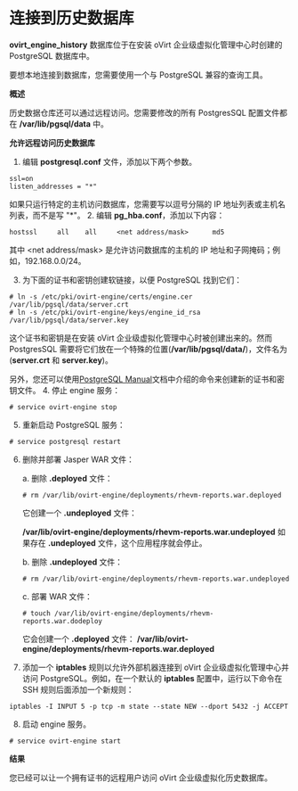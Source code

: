 # 连接到历史数据库

**ovirt_engine_history** 数据库位于在安装 oVirt 企业级虚拟化管理中心时创建的 PostgreSQL 数据库中。

要想本地连接到数据库，您需要使用一个与 PostgreSQL 兼容的查询工具。

**概述**

历史数据仓库还可以通过远程访问。您需要修改的所有 PostgresSQL 配置文件都在 **/var/lib/pgsql/data** 中。

**允许远程访问历史数据库**

1. 编辑 **postgresql.conf** 文件，添加以下两个参数。
```
ssl=on
listen_addresses = "*"
```
如果只运行特定的主机访问数据库，您需要写以逗号分隔的 IP 地址列表或主机名列表，而不是写 "*"。
2. 编辑 **pg_hba.conf**，添加以下内容：

```
hostssl     all    all     <net address/mask>      md5
```
其中 &lt;net address/mask&gt; 是允许访问数据库的主机的 IP 地址和子网掩码；例如，192.168.0.0/24。

3. 为下面的证书和密钥创建软链接，以便 PostgreSQL 找到它们：

```
# ln -s /etc/pki/ovirt-engine/certs/engine.cer /var/lib/pgsql/data/server.crt
# ln -s /etc/pki/ovirt-engine/keys/engine_id_rsa /var/lib/pgsql/data/server.key
```
这个证书和密钥是在安装 oVirt 企业级虚拟化管理中心时被创建出来的。然而 PostgresSQL 需要将它们放在一个特殊的位置(**/var/lib/pgsql/data/**)，文件名为(**server.crt** 和 **server.key**)。

另外，您还可以使用[PostgreSQL Manual](http://www.postgresql.org/docs/8.4/static/ssl-tcp.html#SSL-FILE-USAGE)文档中介绍的命令来创建新的证书和密钥文件。
4. 停止 engine 服务：


 ```
# service ovirt-engine stop
```
5. 重新启动 PostgreSQL 服务：


 ```
# service postgresql restart
```
6. 删除并部署 Jasper WAR 文件：

   a. 删除 **.deployed** 文件：
   ```
   # rm /var/lib/ovirt-engine/deployments/rhevm-reports.war.deployed
   ```
   它创建一个 **.undeployed** 文件：

   **/var/lib/ovirt-engine/deployments/rhevm-reports.war.undeployed** 如果存在 **.undeployed** 文件，这个应用程序就会停止。

   b. 删除 **.undeployed** 文件：
   ```
   # rm /var/lib/ovirt-engine/deployments/rhevm-reports.war.undeployed
   ```

   c. 部署 WAR 文件：
   ```
   # touch /var/lib/ovirt-engine/deployments/rhevm-reports.war.dodeploy
   ```
   它会创建一个 **.deployed** 文件：
   **/var/lib/ovirt-engine/deployments/rhevm-reports.war.deployed**
7. 添加一个 **iptables** 规则以允许外部机器连接到 oVirt 企业级虚拟化管理中心并访问 PostgreSQL。例如，在一个默认的 **iptables** 配置中，运行以下命令在 SSH 规则后面添加一个新规则：

```
iptables -I INPUT 5 -p tcp -m state --state NEW --dport 5432 -j ACCEPT
```
8. 启动 engine 服务。

```
# service ovirt-engine start
```
**结果**

您已经可以让一个拥有证书的远程用户访问 oVirt 企业级虚拟化历史数据库。

